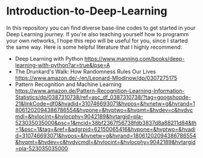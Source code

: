# Introduction-to-Deep-Learning
In this repository you can find diverse base-line codes to get started in your Deep Learning journey. If you're also teaching yourself how to programm your own networks, I hope this repo will be useful for you, since I started the same way. Here is some helpful literature that I highly recommend:
- Deep Learning with Python https://www.manning.com/books/deep-learning-with-python?ar=true&lpse=A
- The Drunkard's Walk: How Randomness Rules Our Lives https://www.amazon.de/-/en/Leonard-Mlodinow/dp/0307275175
- Pattern Recognition and Machine Learning https://www.amazon.de/Pattern-Recognition-Learning-Information-Statistics/dp/0387310738/ref=asc_df_0387310738/?tag=googshopde-21&linkCode=df0&hvadid=310746693071&hvpos=&hvnetw=g&hvrand=18061202094386786554&hvpone=&hvptwo=&hvqmt=&hvdev=c&hvdvcmdl=&hvlocint=&hvlocphy=9042189&hvtargid=pla-523035035000&psc=1&mcid=38bf2367f56738fdb3837d8a88211d84&th=1&psc=1&tag=&ref=&adgrpid=62150065416&hvpone=&hvptwo=&hvadid=310746693071&hvpos=&hvnetw=g&hvrand=18061202094386786554&hvqmt=&hvdev=c&hvdvcmdl=&hvlocint=&hvlocphy=9042189&hvtargid=pla-523035035000
